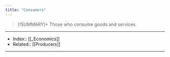 ```yaml
---
title: "Consumers" 
---
```

> [!SUMMARY]+
> Those who consume goods and services



---
- Index:: [[_Economics]] 
- Related:: [[Producers]]
---